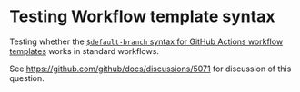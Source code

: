 # Testing Workflow template syntax
Testing whether the [`$default-branch` syntax for GitHub Actions workflow templates](https://docs.github.com/en/actions/learn-github-actions/sharing-workflows-with-your-organization#creating-a-workflow-template) works in standard workflows.

See https://github.com/github/docs/discussions/5071 for discussion of this question.
